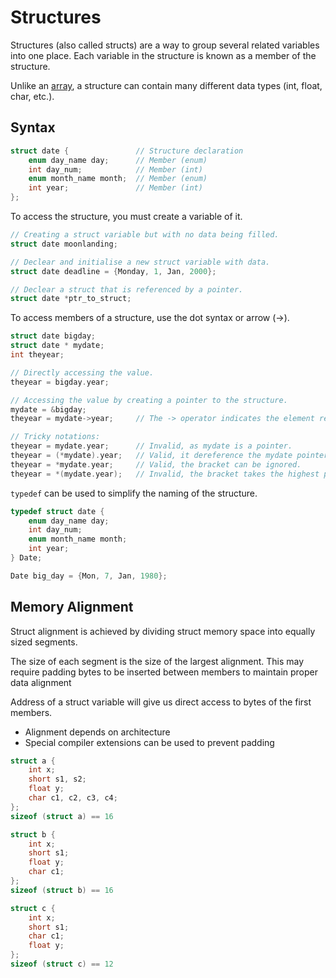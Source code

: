 # Structures

Structures (also called structs) are a way to group several related variables into one place. Each variable in the structure is known as a member of the structure.

Unlike an [array](pages/programming-languages/c/arrays.md), a structure can contain many different data types (int, float, char, etc.).

## Syntax

```c
struct date {               // Structure declaration
    enum day_name day;      // Member (enum)
    int day_num;            // Member (int)
    enum month_name month;  // Member (enum)
    int year;               // Member (int)
};
```

To access the structure, you must create a variable of it.

```c
// Creating a struct variable but with no data being filled.
struct date moonlanding;

// Declear and initialise a new struct variable with data.
struct date deadline = {Monday, 1, Jan, 2000};

// Declear a struct that is referenced by a pointer.
struct date *ptr_to_struct;
```

To access members of a structure, use the dot syntax or arrow (->).

```c
struct date bigday;
struct date * mydate;
int theyear;

// Directly accessing the value.
theyear = bigday.year;

// Accessing the value by creating a pointer to the structure.
mydate = &bigday;
theyear = mydate->year;     // The -> operator indicates the element required.

// Tricky notations:
theyear = mydate.year;      // Invalid, as mydate is a pointer.
theyear = (*mydate).year;   // Valid, it dereference the mydate pointer.
theyear = *mydate.year;     // Valid, the bracket can be ignored.
theyear = *(mydate.year);   // Invalid, the bracket takes the highest priority.
```

`typedef` can be used to simplify the naming of the structure.

```c
typedef struct date {
    enum day_name day;
    int day_num;
    enum month_name month;
    int year;
} Date;

Date big_day = {Mon, 7, Jan, 1980};
```

## Memory Alignment

Struct alignment is achieved by dividing struct memory space into equally sized segments.

The size of each segment is the size of the largest alignment. This may require padding bytes to be inserted between members to maintain proper data alignment

Address of a struct variable will give us direct access to bytes of the first members.
- Alignment depends on architecture
- Special compiler extensions can be used to prevent padding

```c
struct a {
    int x;
    short s1, s2;
    float y;
    char c1, c2, c3, c4;
};
sizeof (struct a) == 16

struct b {
    int x;
    short s1;
    float y;
    char c1;
};
sizeof (struct b) == 16

struct c {
    int x;
    short s1;
    char c1;
    float y;
};
sizeof (struct c) == 12
```

